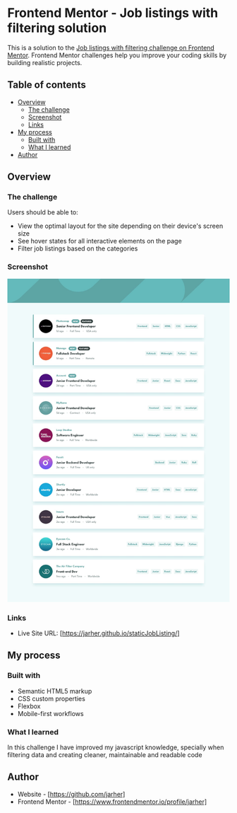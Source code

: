 # Frontend Mentor - Job listings with filtering solution

This is a solution to the [Job listings with filtering challenge on Frontend Mentor](https://www.frontendmentor.io/challenges/job-listings-with-filtering-ivstIPCt). Frontend Mentor challenges help you improve your coding skills by building realistic projects. 

## Table of contents

- [Overview](#overview)
  - [The challenge](#the-challenge)
  - [Screenshot](#screenshot)
  - [Links](#links)
- [My process](#my-process)
  - [Built with](#built-with)
  - [What I learned](#what-i-learned)
- [Author](#author)

## Overview

### The challenge

Users should be able to:

- View the optimal layout for the site depending on their device's screen size
- See hover states for all interactive elements on the page
- Filter job listings based on the categories

### Screenshot

![](./design/desktop-design.jpg)


### Links

- Live Site URL: [https://jarher.github.io/staticJobListing/]

## My process

### Built with

- Semantic HTML5 markup
- CSS custom properties
- Flexbox
- Mobile-first workflows

### What I learned

In this challenge I have improved my javascript knowledge, specially when filtering data and creating cleaner, maintainable and readable code

## Author

- Website - [https://github.com/jarher]
- Frontend Mentor - [https://www.frontendmentor.io/profile/jarher]


